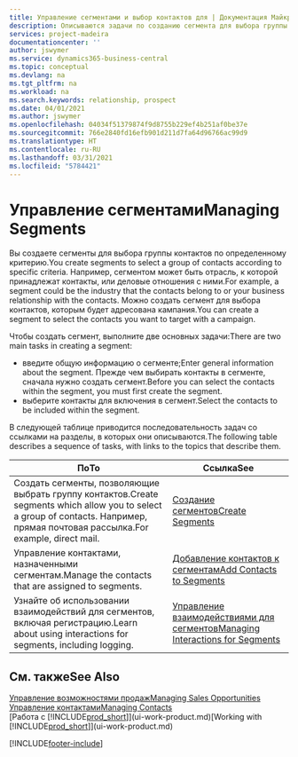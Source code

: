 ```yaml
---
title: Управление сегментами и выбор контактов для | Документация Майкрософт
description: Описываются задачи по созданию сегмента для выбора группы контактов по определенному критерию, например по определенной отрасли, с которой вы хотите взаимодействовать.
services: project-madeira
documentationcenter: ''
author: jswymer
ms.service: dynamics365-business-central
ms.topic: conceptual
ms.devlang: na
ms.tgt_pltfrm: na
ms.workload: na
ms.search.keywords: relationship, prospect
ms.date: 04/01/2021
ms.author: jswymer
ms.openlocfilehash: 04034f51379874f9d8755b229ef4b251af0be37e
ms.sourcegitcommit: 766e2840fd16efb901d211d7fa64d96766ac99d9
ms.translationtype: HT
ms.contentlocale: ru-RU
ms.lasthandoff: 03/31/2021
ms.locfileid: "5784421"
---
```

# <a name="managing-segments"></a><span data-ttu-id="16549-103">Управление сегментами</span><span class="sxs-lookup"><span data-stu-id="16549-103">Managing Segments</span></span>
<span data-ttu-id="16549-104">Вы создаете сегменты для выбора группы контактов по определенному критерию.</span><span class="sxs-lookup"><span data-stu-id="16549-104">You create segments to select a group of contacts according to specific criteria.</span></span> <span data-ttu-id="16549-105">Например, сегментом может быть отрасль, к которой принадлежат контакты, или деловые отношения с ними.</span><span class="sxs-lookup"><span data-stu-id="16549-105">For example, a segment could be the industry that the contacts belong to or your business relationship with the contacts.</span></span> <span data-ttu-id="16549-106">Можно создать сегмент для выбора контактов, которым будет адресована кампания.</span><span class="sxs-lookup"><span data-stu-id="16549-106">You can create a segment to select the contacts you want to target with a campaign.</span></span>

<span data-ttu-id="16549-107">Чтобы создать сегмент, выполните две основных задачи:</span><span class="sxs-lookup"><span data-stu-id="16549-107">There are two main tasks in creating a segment:</span></span>

* <span data-ttu-id="16549-108">введите общую информацию о сегменте;</span><span class="sxs-lookup"><span data-stu-id="16549-108">Enter general information about the segment.</span></span> <span data-ttu-id="16549-109">Прежде чем выбирать контакты в сегменте, сначала нужно создать сегмент.</span><span class="sxs-lookup"><span data-stu-id="16549-109">Before you can select the contacts within the segment, you must first create the segment.</span></span>
* <span data-ttu-id="16549-110">выберите контакты для включения в сегмент.</span><span class="sxs-lookup"><span data-stu-id="16549-110">Select the contacts to be included within the segment.</span></span>

<span data-ttu-id="16549-111">В следующей таблице приводится последовательность задач со ссылками на разделы, в которых они описываются.</span><span class="sxs-lookup"><span data-stu-id="16549-111">The following table describes a sequence of tasks, with links to the topics that describe them.</span></span>

| <span data-ttu-id="16549-112">По</span><span class="sxs-lookup"><span data-stu-id="16549-112">To</span></span> | <span data-ttu-id="16549-113">Ссылка</span><span class="sxs-lookup"><span data-stu-id="16549-113">See</span></span> |
| --- | --- |
| <span data-ttu-id="16549-114">Создать сегменты, позволяющие выбрать группу контактов.</span><span class="sxs-lookup"><span data-stu-id="16549-114">Create segments which allow you to select a group of contacts.</span></span> <span data-ttu-id="16549-115">Например, прямая почтовая рассылка.</span><span class="sxs-lookup"><span data-stu-id="16549-115">For example, direct mail.</span></span> |[<span data-ttu-id="16549-116">Создание сегментов</span><span class="sxs-lookup"><span data-stu-id="16549-116">Create Segments</span></span>](marketing-how-create-segment.md) |
| <span data-ttu-id="16549-117">Управление контактами, назначенными сегментам.</span><span class="sxs-lookup"><span data-stu-id="16549-117">Manage the contacts that are assigned to segments.</span></span> |[<span data-ttu-id="16549-118">Добавление контактов к сегментам</span><span class="sxs-lookup"><span data-stu-id="16549-118">Add Contacts to Segments</span></span>](marketing-add-contact-segment.md) |
| <span data-ttu-id="16549-119">Узнайте об использовании взаимодействий для сегментов, включая регистрацию.</span><span class="sxs-lookup"><span data-stu-id="16549-119">Learn about using interactions for segments, including logging.</span></span> |[<span data-ttu-id="16549-120">Управление взаимодействиями для сегментов</span><span class="sxs-lookup"><span data-stu-id="16549-120">Managing Interactions for Segments</span></span>](marketing-interaction-segments.md) |

## <a name="see-also"></a><span data-ttu-id="16549-121">См. также</span><span class="sxs-lookup"><span data-stu-id="16549-121">See Also</span></span>
[<span data-ttu-id="16549-122">Управление возможностями продаж</span><span class="sxs-lookup"><span data-stu-id="16549-122">Managing Sales Opportunities</span></span>](marketing-manage-sales-opportunities.md)  
[<span data-ttu-id="16549-123">Управление контактами</span><span class="sxs-lookup"><span data-stu-id="16549-123">Managing Contacts</span></span>](marketing-contacts.md)  
<span data-ttu-id="16549-124">[Работа с [!INCLUDE[prod_short](includes/prod_short.md)]](ui-work-product.md)</span><span class="sxs-lookup"><span data-stu-id="16549-124">[Working with [!INCLUDE[prod_short](includes/prod_short.md)]](ui-work-product.md)</span></span>


[!INCLUDE[footer-include](includes/footer-banner.md)]